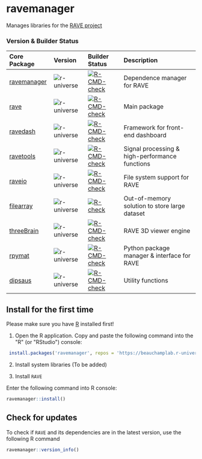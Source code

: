 
# ravemanager

Manages libraries for the [RAVE project](https://rave.wiki/)

### Version & Builder Status

|Core Package|Version|Builder Status|Description|
|:--|:--|:--|:--|
|[ravemanager](https://github.com/dipterix/ravemanager)|![r-universe](https://beauchamplab.r-universe.dev/badges/ravemanager)|[![R-CMD-check](https://github.com/dipterix/ravemanager/actions/workflows/R-CMD-check.yaml/badge.svg)](https://github.com/dipterix/ravemanager/actions/workflows/R-CMD-check.yaml)|Dependence manager for RAVE|
|[rave](https://github.com/beauchamplab/rave)|![r-universe](https://beauchamplab.r-universe.dev/badges/rave)|[![R-CMD-check](https://github.com/beauchamplab/rave/workflows/R-CMD-check/badge.svg)](https://github.com/beauchamplab/rave/actions)|Main package|
|[ravedash](https://github.com/dipterix/ravedash)|![r-universe](https://beauchamplab.r-universe.dev/badges/ravedash)|[![R-CMD-check](https://github.com/dipterix/ravedash/actions/workflows/R-CMD-check.yaml/badge.svg)](https://github.com/dipterix/ravedash/actions/workflows/R-CMD-check.yaml)|Framework for front-end dashboard|
|[ravetools](https://github.com/dipterix/ravetools)|![r-universe](https://beauchamplab.r-universe.dev/badges/ravetools)|[![R-CMD-check](https://github.com/dipterix/ravetools/workflows/R-CMD-check/badge.svg)](https://github.com/dipterix/ravetools/actions)|Signal processing & high-performance functions|
|[raveio](https://github.com/beauchamplab/raveio)|![r-universe](https://beauchamplab.r-universe.dev/badges/raveio)|[![R-CMD-check](https://github.com/beauchamplab/raveio/actions/workflows/R-CMD-check.yaml/badge.svg)](https://github.com/beauchamplab/raveio/actions/workflows/R-CMD-check.yaml)|File system support for RAVE|
|[filearray](https://github.com/dipterix/filearray)|![r-universe](https://beauchamplab.r-universe.dev/badges/filearray)|[![R-check](https://github.com/dipterix/filearray/workflows/R-CMD-check/badge.svg)](https://github.com/dipterix/filearray/actions)|Out-of-memory solution to store large dataset|
|[threeBrain](https://github.com/dipterix/threeBrain)|![r-universe](https://beauchamplab.r-universe.dev/badges/threeBrain)|[![R-CMD-check](https://github.com/dipterix/threeBrain/actions/workflows/R-CMD-check.yaml/badge.svg)](https://github.com/dipterix/threeBrain/actions/workflows/R-CMD-check.yaml)|RAVE 3D viewer engine|
|[rpymat](https://github.com/dipterix/rpymat)|![r-universe](https://beauchamplab.r-universe.dev/badges/rpymat)|[![R-CMD-check](https://github.com/dipterix/rpymat/workflows/R-CMD-check/badge.svg)](https://github.com/dipterix/rpymat/actions)|Python package manager & interface for RAVE|
|[dipsaus](https://github.com/dipterix/dipsaus)|![r-universe](https://beauchamplab.r-universe.dev/badges/dipsaus)|[![R-CMD-check](https://github.com/dipterix/dipsaus/actions/workflows/R-CMD-check.yaml/badge.svg)](https://github.com/dipterix/dipsaus/actions/workflows/R-CMD-check.yaml)|Utility functions|


## Install for the first time

Please make sure you have [R](https://cran.r-project.org/) installed first!

1. Open the R application. Copy and paste the following command into the "R" (or "RStudio") console: 

``` r
 install.packages('ravemanager', repos = 'https://beauchamplab.r-universe.dev')
```

2. Install system libraries (To be added)



3. Install `RAVE`

Enter the following command into R console:

```r
ravemanager::install()
```

## Check for updates

To check if `RAVE` and its dependencies are in the latest version, use the following R command

``` r
ravemanager::version_info()
```

